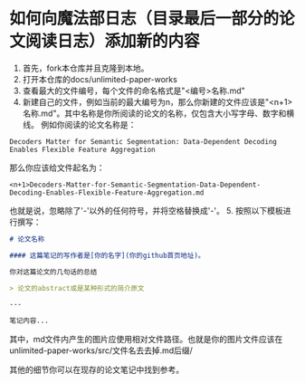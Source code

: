# 如何向魔法部日志（目录最后一部分的论文阅读日志）添加新的内容
1. 首先，fork本仓库并且克隆到本地。
2. 打开本仓库的docs/unlimited-paper-works
3. 查看最大的文件编号，每个文件的命名格式是"<编号>名称.md"
4. 新建自己的文件，例如当前的最大编号为n，那么你新建的文件应该是"<n+1>名称.md"。其中名称是你所阅读的论文的名称，仅包含大小写字母、数字和横线。
  例如你阅读的论文名称是：
  ```
  Decoders Matter for Semantic Segmentation: Data-Dependent Decoding Enables Flexible Feature Aggregation
  ```
  那么你应该给文件起名为：
  ```
  <n+1>Decoders-Matter-for-Semantic-Segmentation-Data-Dependent-Decoding-Enables-Flexible-Feature-Aggregation.md
  ```
  也就是说，忽略除了'-'以外的任何符号，并将空格替换成'-'。
5. 按照以下模板进行撰写：
  ```md
  # 论文名称
  
  #### 这篇笔记的写作者是[你的名字](你的github首页地址)。
  
  你对这篇论文的几句话的总结
  
  > 论文的abstract或是某种形式的简介原文
  
  ---
  
  笔记内容...
  
  ```
  其中，md文件内产生的图片应使用相对文件路径。也就是你的图片文件应该在unlimited-paper-works/src/文件名去去掉.md后缀/
  
其他的细节你可以在现存的论文笔记中找到参考。
